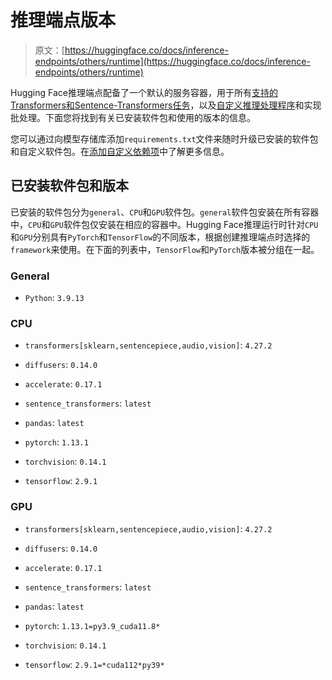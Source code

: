# 推理端点版本

> 原文：[https://huggingface.co/docs/inference-endpoints/others/runtime](https://huggingface.co/docs/inference-endpoints/others/runtime)

Hugging Face推理端点配备了一个默认的服务容器，用于所有[支持的Transformers和Sentence-Transformers任务](/docs/inference-endpoints/supported_tasks)，以及[自定义推理处理程序](/docs/inference-endpoints/guides/custom_handler)和实现批处理。下面您将找到有关已安装软件包和使用的版本的信息。

您可以通过向模型存储库添加`requirements.txt`文件来随时升级已安装的软件包和自定义软件包。在[添加自定义依赖项](/docs/inference-endpoints/guides/custom_dependencies)中了解更多信息。

## 已安装软件包和版本

已安装的软件包分为`general`、`CPU`和`GPU`软件包。`general`软件包安装在所有容器中，`CPU`和`GPU`软件包仅安装在相应的容器中。Hugging Face推理运行时针对`CPU`和`GPU`分别具有`PyTorch`和`TensorFlow`的不同版本，根据创建推理端点时选择的`framework`来使用。在下面的列表中，`TensorFlow`和`PyTorch`版本被分组在一起。

### General

+   `Python`: `3.9.13`

### CPU

+   `transformers[sklearn,sentencepiece,audio,vision]`: `4.27.2`

+   `diffusers`: `0.14.0`

+   `accelerate`: `0.17.1`

+   `sentence_transformers`: `latest`

+   `pandas`: `latest`

+   `pytorch`: `1.13.1`

+   `torchvision`: `0.14.1`

+   `tensorflow`: `2.9.1`

### GPU

+   `transformers[sklearn,sentencepiece,audio,vision]`: `4.27.2`

+   `diffusers`: `0.14.0`

+   `accelerate`: `0.17.1`

+   `sentence_transformers`: `latest`

+   `pandas`: `latest`

+   `pytorch`: `1.13.1=py3.9_cuda11.8*`

+   `torchvision`: `0.14.1`

+   `tensorflow`: `2.9.1=*cuda112*py39*`
